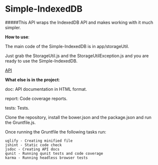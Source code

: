 Simple-IndexedDB
================

#####This API wraps the IndexedDB API and makes working with it much simpler.


__How to use__:

  The main code of the Simple-IndexedDB is in app/storageUtil.
  
  
  Just grab the StorageUtil.js and the StorageUtilException.js and you are ready to use the Simple-IndexedDB.
  
  
  [API](http://htmlpreview.github.io/?https://github.com/SAP/Simple-IndexedDB/blob/master/doc/index.html)

__What else is in the project__:

  doc: API documentation in HTML format.
  
  
  report: Code coverage reports.
  
  
  tests: Tests.

  Clone the repository, install the bower.json and the package.json and run the Gruntfile.js.
  
  
  Once running the Gruntfile the following tasks run:
  
  
    uglify - Creating minified file
    jshint - Static code check
    jsdoc - Creating API docs
    qunit - Running qunit tests and code coverage
    karma - Running headless browser tests
  
